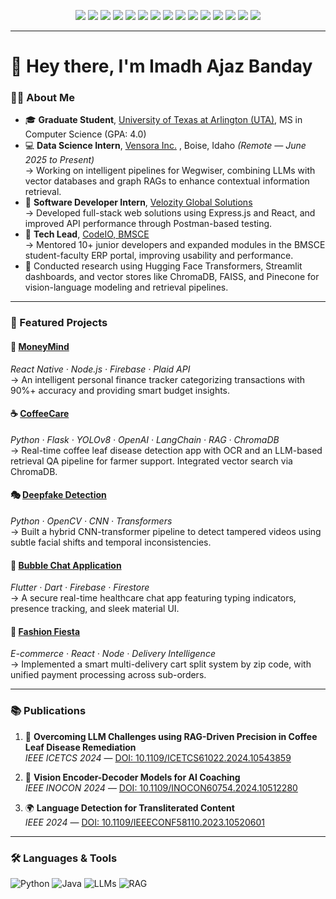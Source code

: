 <p align="center">
  <img src="https://img.shields.io/badge/Python-3776AB?style=for-the-badge&logo=python&logoColor=white"/>
  <img src="https://img.shields.io/badge/Java-007396?style=for-the-badge&logo=openjdk&logoColor=white"/>
  <img src="https://img.shields.io/badge/LLMs-111827?style=for-the-badge&logo=openai&logoColor=white"/>
  <img src="https://img.shields.io/badge/RAG-7C3AED?style=for-the-badge&logo=openai&logoColor=white"/>
  <img src="https://img.shields.io/badge/Open%20Source-181717?style=for-the-badge&logo=github&logoColor=white"/>
  <img src="https://img.shields.io/badge/HuggingFace-FCC624?style=for-the-badge&logo=huggingface&logoColor=black"/>
  <img src="https://img.shields.io/badge/ChromaDB-5A67D8?style=for-the-badge&logo=databricks&logoColor=white"/>
  <img src="https://img.shields.io/badge/FAISS-000000?style=for-the-badge&logo=meta&logoColor=white"/>
  <img src="https://img.shields.io/badge/Pinecone-00BFFF?style=for-the-badge&logo=pinecone&logoColor=white"/>
  <img src="https://img.shields.io/badge/Cloud-4285F4?style=for-the-badge&logo=cloudflare&logoColor=white"/>
  <img src="https://img.shields.io/badge/Azure-0078D4?style=for-the-badge&logo=microsoftazure&logoColor=white"/>
  <img src="https://img.shields.io/badge/Spark-FF8C00?style=for-the-badge&logo=apachespark&logoColor=white"/>
  <img src="https://img.shields.io/badge/Git-F05032?style=for-the-badge&logo=git&logoColor=white"/>
  <img src="https://img.shields.io/badge/AWS-232F3E?style=for-the-badge&logo=amazonaws&logoColor=white"/>
  <img src="https://img.shields.io/badge/Streamlit-FF4B4B?style=for-the-badge&logo=streamlit&logoColor=white"/>
</p>

---

# 👋 Hey there, I'm Imadh Ajaz Banday

### 🧑‍💻 About Me

- 🎓 **Graduate Student**, [University of Texas at Arlington (UTA)](https://www.uta.edu/), MS in Computer Science (GPA: 4.0)  
- 💻 **Data Science Intern**, [Vensora Inc.](https://www.linkedin.com/company/vensora-in/posts/?feedView=all)   , Boise, Idaho *(Remote — June 2025 to Present)*  
  → Working on intelligent pipelines for Wegwiser, combining LLMs with vector databases and graph RAGs to enhance contextual information retrieval.  
- 💼 **Software Developer Intern**, [Velozity Global Solutions](https://www.velozityglobal.com/)  
  → Developed full-stack web solutions using Express.js and React, and improved API performance through Postman-based testing.  
- 🔧 **Tech Lead**, [CodeIO, BMSCE](https://www.linkedin.com/company/codeio-bmsce/posts/?feedView=all)  
  → Mentored 10+ junior developers and expanded modules in the BMSCE student-faculty ERP portal, improving usability and performance.    
- 🤖 Conducted research using Hugging Face Transformers, Streamlit dashboards, and vector stores like ChromaDB, FAISS, and Pinecone for vision-language modeling and retrieval pipelines.

---

### 🚀 Featured Projects

#### 💸 [MoneyMind](https://github.com/imadhajaz/MoneyMind)  
*React Native · Node.js · Firebase · Plaid API*  
→ An intelligent personal finance tracker categorizing transactions with 90%+ accuracy and providing smart budget insights.

#### ☕ [CoffeeCare](https://github.com/imadhajaz/Coffee-Care)  
*Python · Flask · YOLOv8 · OpenAI · LangChain · RAG · ChromaDB*  
→ Real-time coffee leaf disease detection app with OCR and an LLM-based retrieval QA pipeline for farmer support. Integrated vector search via ChromaDB.

#### 🎭 [Deepfake Detection](https://github.com/imadhajaz/DeepFake-Detection)  
*Python · OpenCV · CNN · Transformers*  
→ Built a hybrid CNN-transformer pipeline to detect tampered videos using subtle facial shifts and temporal inconsistencies.

#### 💬 [Bubble Chat Application](https://github.com/imadhajaz/Bubble-Chat-Application)  
*Flutter · Dart · Firebase · Firestore*  
→ A secure real-time healthcare chat app featuring typing indicators, presence tracking, and sleek material UI.

#### 🛒 [Fashion Fiesta](https://github.com/imadhajaz/Fashion-Fiesta)  
*E-commerce · React · Node · Delivery Intelligence*  
→ Implemented a smart multi-delivery cart split system by zip code, with unified payment processing across sub-orders.

---

### 📚 Publications

1. 📄 **Overcoming LLM Challenges using RAG-Driven Precision in Coffee Leaf Disease Remediation**  
   *IEEE ICETCS 2024* — [DOI: 10.1109/ICETCS61022.2024.10543859](https://ieeexplore.ieee.org/document/10543859)

2. 🧠 **Vision Encoder-Decoder Models for AI Coaching**  
   *IEEE INOCON 2024* — [DOI: 10.1109/INOCON60754.2024.10512280](https://ieeexplore.ieee.org/document/10512280)

3. 🌍 **Language Detection for Transliterated Content**  
   *IEEE 2024* — [DOI: 10.1109/IEEECONF58110.2023.10520601](https://ieeexplore.ieee.org/document/10520601)

---

### 🛠️ Languages & Tools

![Python](https://img.shields.io/badge/-Python-05122A?style=flat&logo=python)
![Java](https://img.shields.io/badge/-Java-05122A?style=flat&logo=openjdk)
![LLMs](https://img.shields.io/badge/-LLMs-05122A?style=flat&logo=openai)
![RAG](https://img.shields.io/badge)

